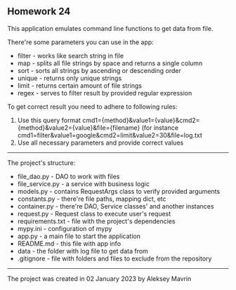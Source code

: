 ## Homework 24
This application emulates command line functions to get data from file. 

There're some parameters you can use in the app:

 - filter - works like search string in file
 - map - splits all file strings by space and returns a single column
 - sort - sorts all strings by ascending or descending order
 - unique - returns only unique strings
 - limit - returns certain amount of file strings
 - regex - serves to filter result by provided regular expression
 
To get correct result you need to adhere to following rules:
1. Use this query format cmd1={method}&value1={value}&cmd2={method}&value2={value}&file={filename}
(for instance cmd1=filter&value1=google&cmd2=limit&value2=30&file=log.txt
2. Use all necessary parameters and provide correct values 
 ---
The project's structure: 
 - file_dao.py - DAO to work with files
 - file_service.py - a service with business logic
 - models.py - contains RequestArgs class to verify provided arguments
 - constants.py - there're file paths, mapping dict, etc
 - container.py - there're DAO, Service classes' and another instances
 - request.py - Request class to execute user's request
 - requirements.txt - file with the project's dependencies
 - mypy.ini - configuration of mypy
 - app.py - a main file to start the application
 - README.md - this file with app info
 - data - the folder with log file to get data from
 - .gitignore - file with folders and files to exclude from the repository
 ---
 The project was created in 02 January 2023 by Aleksey Mavrin